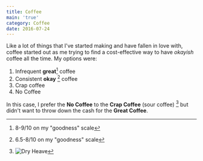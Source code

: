 ```yaml
---
title: Coffee
main: 'true'
category: Coffee
date: 2016-07-24
---
```


Like a lot of things that I've started making and have fallen in love with, coffee started out as me trying to find a cost-effective way to have _okayish_ coffee all the time. My options were:

1. Infrequent __great__[^4] coffee
2. Consistent __okay__ [^5] coffee
3. Crap coffee
4. No Coffee

In this case, I prefer the __No Coffee__ to the __Crap Coffee__ (sour coffee) [^6] but didn't want to throw down the cash for the __Great Coffee__. 

[^4]: 8-9/10 on my "goodness" scale
[^5]: 6.5-8/10 on my "goodness" scale
[^6]: ![Dry Heave](https://dl.dropboxusercontent.com/s/4bx36cw1hjhz3i3/dry-heave-o.gif)